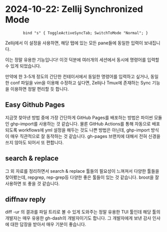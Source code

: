 # 2024-10-22: Zellij Synchronized Mode

```tkl
        bind "s" { ToggleActiveSyncTab; SwitchToMode "Normal"; }
```

Zellij에서 이 설정을 사용하면, 해당 탭에 있는 모든 pane들에 동일한 입력이 보내집니다.

이는 정말 유용한 기능입니다! 이것 덕분에
여러개의 세션에서 동시에 명령어를 입력할 수 있게 되었습니다.

만약에 한 3-5개 정도의 간단한 컨테이서에서 동일한 명령어를 입력하고 싶거나,
동일한 conf 파일을 vim을 이용해 수정하고 싶다면,
Zellij나 Tmux에 존재하는 Sync 기능을 이용하면 정말 편리할 듯 합니다.

## Easy Github Pages

지금껏 찾아낸 방법 중에 가장 간단하게 GitHub Pages를 배포하는 방법은
파이썬 모듈인 ghp-import를 사용하는 것 같습니다. 물론 GitHub Actions를 통해
자동으로 배포되도록 workflows에 yml 설정을 해두는 것도 나쁜 방법은 아닌데,
ghp-import 방식이 매우 직관적으로 잘 동작하는 것 같습니다. gh-pages 브랜치에 대해서
전혀 신경을 쓰지 않아도 되어서 또 편합니다.

## search & replace

그 외 자료를 정리하면서 search & replace 툴들의 필요성이 느껴져서 다양한
툴들을 찾아봤는데, repgrep, rep-grep등 다양한 좋은 툴들이 있는 것 같습니다.
broot을 잘 사용하면 또 좋을 것 같습니다.

## diffnav reply

diff -ur 의 결과를 파일 트리로 볼 수 있게 도와주는 정말 유용한 TUI 툴인데
해당 툴의 개발자는 매우 유용한 gh-dash의 개발자이기도 합니다. 그 개발자에게
보낸 감사 인사에 대한 답장을 받아서 매우 기분이 좋습니다.

